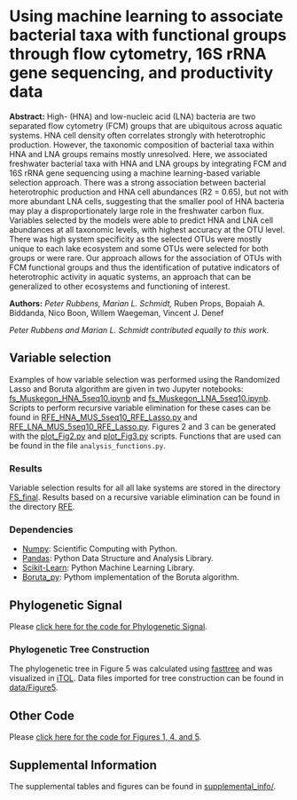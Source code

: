 # Using machine learning to associate bacterial taxa with functional groups through flow cytometry, 16S rRNA gene sequencing, and productivity data

**Abstract:** High- (HNA) and low-nucleic acid (LNA) bacteria are two separated flow cytometry (FCM) groups that are ubiquitous across aquatic systems. HNA cell density often correlates strongly with heterotrophic production. However, the taxonomic composition of bacterial taxa within HNA and LNA groups remains mostly unresolved. Here, we associated freshwater bacterial taxa with HNA and LNA groups by integrating FCM and 16S rRNA gene sequencing using a machine learning-based variable selection approach. There was a strong association between bacterial heterotrophic production and HNA cell abundances (R2 = 0.65), but not with more abundant LNA cells, suggesting that the smaller pool of HNA bacteria may play a disproportionately large role in the freshwater carbon flux. Variables selected by the models were able to predict HNA and LNA cell abundances at all taxonomic levels, with highest accuracy at the OTU level. There was high system specificity as the selected OTUs were mostly unique to each lake ecosystem and some OTUs were selected for both groups or were rare. Our approach allows for the association of OTUs with FCM functional groups and thus the identification of putative indicators of heterotrophic activity in aquatic systems, an approach that can be generalized to other ecosystems and functioning of interest. 

**Authors:** *Peter Rubbens, Marian L. Schmidt,* Ruben Props, Bopaiah A. Biddanda, Nico Boon, Willem Waegeman, Vincent J. Denef  


*Peter Rubbens and Marian L. Schmidt contributed equally to this work.*  


## Variable selection
Examples of how variable selection was performed using the Randomized Lasso and Boruta algorithm are given in two Jupyter notebooks: [fs_Muskegon_HNA_5seq10.ipynb](https://github.com/rprops/HNA_LNA_productivity/blob/master/fs_Muskegon_HNA_5seq10.ipynb) and [fs_Muskegon_LNA_5seq10.ipynb](https://github.com/rprops/HNA_LNA_productivity/blob/master/fs_Muskegon_LNA_5seq10.ipynb). Scripts to perform recursive variable elimination for these cases can be found in [RFE_HNA_MUS_5seq10_RFE_Lasso.py](https://github.com/rprops/HNA_LNA_productivity/blob/master/RFE_HNA_MUS_5seq10_RFE_Lasso.py) and [RFE_LNA_MUS_5seq10_RFE_Lasso.py](https://github.com/rprops/HNA_LNA_productivity/blob/master/RFE_LNA_MUS_5seq10_RFE_Lasso.py). Figures 2 and 3 can be generated with the [plot_Fig2.py](https://github.com/rprops/HNA_LNA_productivity/blob/master/plot_Fig2.py) and [plot_Fig3.py](https://github.com/rprops/HNA_LNA_productivity/blob/master/plot_Fig3.py) scripts. Functions that are used can be found in the file `analysis_functions.py`. 

### Results
Variable selection results for all all lake systems are stored in the directory [FS_final](https://github.com/rprops/HNA_LNA_productivity/tree/master/FS_final). Results based on a  recursive variable elimination can be found in the directory [RFE](https://github.com/rprops/HNA_LNA_productivity/tree/master/RFE). 

### Dependencies
* [Numpy](http://www.numpy.org/): Scientific Computing with Python. 
* [Pandas](https://pandas.pydata.org): Python Data Structure and Analysis Library. 
* [Scikit-Learn](http://scikit-learn.org/stable/): Python Machine Learning Library. 
* [Boruta_py](https://github.com/scikit-learn-contrib/boruta_py): Pythom implementation of the Boruta algorithm. 


## Phylogenetic Signal
Please [click here for the code for Phylogenetic Signal](Analysis.html).  

### Phylogenetic Tree Construction  
The phylogenetic tree in Figure 5 was calculated using [fasttree](http://www.microbesonline.org/fasttree/) and was visualized in [iTOL](https://itol.embl.de/). Data files imported for tree construction can be found in [data/Figure5](data/Figure5).  

## Other Code  
Please [click here for the code for Figures 1, 4, and 5](Analysis.html).  

## Supplemental Information  
The supplemental tables and figures can be found in [supplemental_info/](supplemental_info/).

